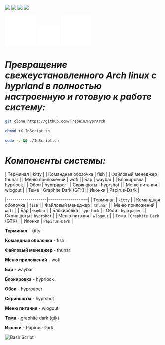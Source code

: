 ![](https://komarev.com/ghpvc/?username=trebein)
![](https://img.shields.io/github/last-commit/trebein/HyprArch)
![](https://img.shields.io/github/repo-size/trebein/HyprArch)
![](https://img.shields.io/github/languages/top/trebein/HyprArch)

<img 
  src="https://raw.githubusercontent.com/Trebein/HyprArch/main/assets/archlinux.svg" 
  width="100" 
/>
<img 
  src="https://raw.githubusercontent.com/Trebein/HyprArch/main/assets/plus.svg" 
  width="70" 
/>
<img 
  src="https://raw.githubusercontent.com/Trebein/HyprArch/main/assets/hyprland.svg" 
  width="100" 
/>

# *Превращение свежеустановленного Arch linux с hyprland в полностью настроенную и готовую к работе систему:*

```BASH
git clone https://github.com/Trebein/HyprArch
```
```BASH
chmod +X InScript.sh
```
```BASH
sudo -v && ./InScript.sh
```

# *Компоненты системы:*


| Терминал         | kitty             |
| Командная оболочка | fish             |
| Файловый менеджер | thunar            |
| Меню приложений   | wofi              |
| Бар               | waybar            |
| Блокировка        | hyprlock          |
| Обои             | hyprpaper         |
| Скриншоты        | hyprshot          |
| Меню питания      | wlogout           |
| Тема             | Graphite Dark (GTK)|
| Иконки           | Papirus-Dark      |


|--------------------|--------------------|
| Терминал          | `kitty`            |
| Командная оболочка | `fish`             |
| Файловый менеджер  | `thunar`           |
| Меню приложений    | `wofi`             |
| Бар                | `waybar`           |
| Блокировка         | `hyprlock`         |
| Обои              | `hyprpaper`        |
| Скриншоты         | `hyprshot`         |
| Меню питания       | `wlogout`          |
| Тема              | `Graphite Dark` (GTK) |
| Иконки            | `Papirus-Dark`     |


**Терминал** - kitty

**Командная оболочка** - fish

**Файловый менеджер** - thunar

**Меню приложений** - wofi

**Бар** - waybar

**Блокировка** - hyprlock

**Обои** -  hyprpaper

**Скриншоты** - hyprshot

**Меню питания** - wlogout

**Тема** - graphite dark (gtk)

**Иконки** - Papirus-Dark

![Bash Script](https://img.shields.io/badge/bash_script-%23121011.svg?style=for-the-badge&logo=gnu-bash&logoColor=white)
